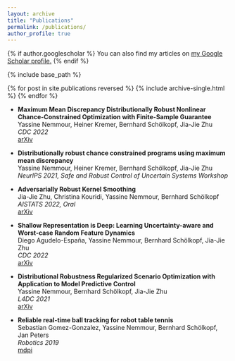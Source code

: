 ```yaml
---
layout: archive
title: "Publications"
permalink: /publications/
author_profile: true
---
```


{% if author.googlescholar %}
  You can also find my articles on <u><a href="{{author.googlescholar}}">my Google Scholar profile</a>.</u>
{% endif %}

{% include base_path %}

{% for post in site.publications reversed %}
  {% include archive-single.html %}
{% endfor %}

* **Maximum Mean Discrepancy Distributionally Robust Nonlinear Chance-Constrained Optimization with Finite-Sample Guarantee**\
Yassine Nemmour, Heiner Kremer, Bernhard Schölkopf, Jia-Jie Zhu\
*CDC 2022*\
[arXiv](https://arxiv.org/abs/2204.11564)
* **Distributionally robust chance constrained programs using maximum mean discrepancy**\
Yassine Nemmour, Heiner Kremer, Bernhard Schölkopf, Jia-Jie Zhu\
*NeurIPS 2021, Safe and Robust Control of Uncertain Systems Workshop*

* **Adversarially Robust Kernel Smoothing**\
Jia-Jie Zhu, Christina Kouridi, Yassine Nemmour, Bernhard Schölkopf\
*AISTATS 2022, Oral*\
[arXiv](https://arxiv.org/abs/2102.08474)
* **Shallow Representation is Deep: Learning Uncertainty-aware and Worst-case Random Feature Dynamics**\
Diego Agudelo-España, Yassine Nemmour, Bernhard Schölkopf, Jia-Jie Zhu\
*CDC 2022*\
[arXiv](https://arxiv.org/abs/2106.13066)
* **Distributional Robustness Regularized Scenario Optimization with Application to Model Predictive Control**\
Yassine Nemmour, Bernhard Schölkopf, Jia-Jie Zhu\
*L4DC 2021*\
[arXiv](https://arxiv.org/abs/2110.13588)
* **Reliable real-time ball tracking for robot table tennis**\
Sebastian Gomez-Gonzalez, Yassine Nemmour, Bernhard Schölkopf, Jan Peters\
*Robotics 2019*\
[mdpi](https://www.mdpi.com/2218-6581/8/4/90)
